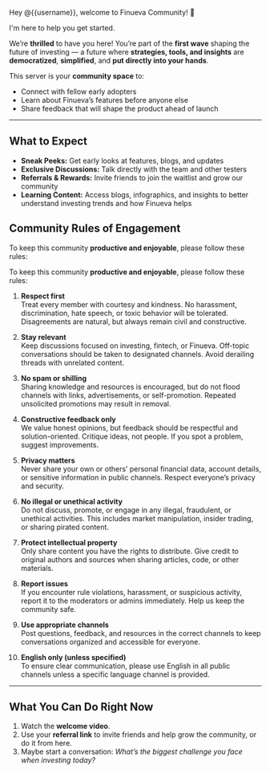 Hey @{{username}}, welcome to Finueva Community! 🎉

I'm here to help you get started.

We’re **thrilled** to have you here!
You’re part of the **first wave** shaping the future of investing —
a future where **strategies, tools, and insights** are **democratized**, **simplified**, and **put directly into your hands**.

This server is your **community space** to:

-   Connect with fellow early adopters
-   Learn about Finueva’s features before anyone else
-   Share feedback that will shape the product ahead of launch

---

## What to Expect

-   **Sneak Peeks:** Get early looks at features, blogs, and updates
-   **Exclusive Discussions:** Talk directly with the team and other testers
-   **Referrals & Rewards:** Invite friends to join the waitlist and grow our community
-   **Learning Content:** Access blogs, infographics, and insights to better understand investing trends and how Finueva helps

## Community Rules of Engagement

To keep this community **productive and enjoyable**, please follow these rules:

To keep this community **productive and enjoyable**, please follow these rules:

1. **Respect first**  
   Treat every member with courtesy and kindness. No harassment, discrimination, hate speech, or toxic behavior will be tolerated. Disagreements are natural, but always remain civil and constructive.

2. **Stay relevant**  
   Keep discussions focused on investing, fintech, or Finueva. Off-topic conversations should be taken to designated channels. Avoid derailing threads with unrelated content.

3. **No spam or shilling**  
   Sharing knowledge and resources is encouraged, but do not flood channels with links, advertisements, or self-promotion. Repeated unsolicited promotions may result in removal.

4. **Constructive feedback only**  
   We value honest opinions, but feedback should be respectful and solution-oriented. Critique ideas, not people. If you spot a problem, suggest improvements.

5. **Privacy matters**  
   Never share your own or others’ personal financial data, account details, or sensitive information in public channels. Respect everyone’s privacy and security.

6. **No illegal or unethical activity**  
   Do not discuss, promote, or engage in any illegal, fraudulent, or unethical activities. This includes market manipulation, insider trading, or sharing pirated content.

7. **Protect intellectual property**  
   Only share content you have the rights to distribute. Give credit to original authors and sources when sharing articles, code, or other materials.

8. **Report issues**  
   If you encounter rule violations, harassment, or suspicious activity, report it to the moderators or admins immediately. Help us keep the community safe.

9. **Use appropriate channels**  
   Post questions, feedback, and resources in the correct channels to keep conversations organized and accessible for everyone.

10. **English only (unless specified)**  
    To ensure clear communication, please use English in all public channels unless a specific language channel is provided.

---

## What You Can Do Right Now

1. Watch the **welcome video**.
1. Use your **referral link** to invite friends and help grow the community, or do it from here.
1. Maybe start a conversation:
   _What’s the biggest challenge you face when investing today?_

